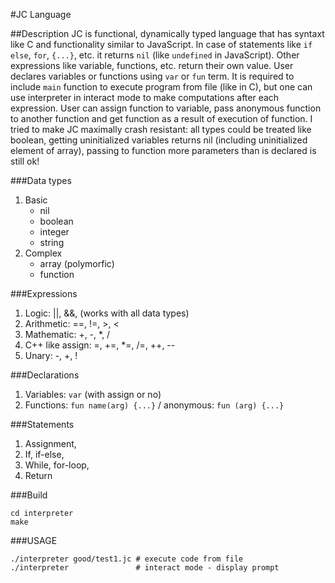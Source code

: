 #JC Language

##Description
JC is functional, dynamically typed language that has syntaxt like C and functionality similar to JavaScript. In case of statements like ``if else``, ```for```, ```{...}```, etc. it returns ```nil``` (like ```undefined``` in JavaScript). Other expressions like variable, functions, etc. return their own value. User declares variables or functions using ```var``` or ```fun``` term. It is required to include ```main``` function to execute program from file (like in C), but one can use interpreter in interact mode to make computations after each expression. User can assign function to variable, pass anonymous function to another function and get function as a result of execution of function. I tried to make JC maximally crash resistant: all types could be treated like boolean, getting uninitialized variables returns nil (including uninitialized element of array), passing to function more parameters than is declared is still ok!

###Data types
1. Basic
	- nil
	- boolean
	- integer
	- string
2. Complex
	- array (polymorfic)
	- function

###Expressions
1. Logic: ||, &&, (works with all data types)
2. Arithmetic: ==, !=, >, <
3. Mathematic: +, -, *, /
4. C++ like assign: =, +=, *=, /=, ++, --
5. Unary: -, +, !

###Declarations
1. Variables: ```var``` (with assign or no)
2. Functions: ```fun name(arg) {...}``` / anonymous: ```fun (arg) {...}```

###Statements
1. Assignment,
2. If, if-else, 
3. While, for-loop, 
4. Return

###Build
```
cd interpreter
make
```
###USAGE
```
./interpreter good/test1.jc # execute code from file
./interpreter 				# interact mode - display prompt
```